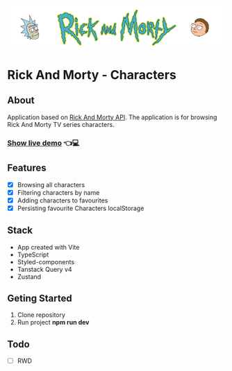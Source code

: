![Heading image](./src/assets/ramLogo.png)

# Rick And Morty - Characters

## About

Application based on [Rick And Morty API](https://rickandmortyapi.com/). The application is for browsing Rick And Morty TV series characters.

### [Show live demo](https://ram-characters-mo.netlify.app) 👈💻

## Features
* [x] Browsing all characters
* [x] Filtering characters by name
* [x] Adding characters to favourites
* [x] Persisting favourite Characters localStorage

## Stack
* App created with Vite
* TypeScript
* Styled-components
* Tanstack Query v4
* Zustand

## Geting Started
1. Clone repository
2. Run project **npm run dev**

## Todo
* [ ] RWD
